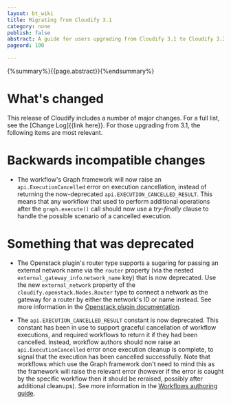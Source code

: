 ```yaml
---
layout: bt_wiki
title: Migrating from Cloudify 3.1
category: none
publish: false
abstract: A guide for users upgrading from Cloudify 3.1 to Cloudify 3.2
pageord: 100

---
```

{%summary%}{{page.abstract}}{%endsummary%}

# What's changed

This release of Cloudify includes a number of major changes. For a full list, see the [Change Log]{{link here}}.
For those upgrading from 3.1, the following items are most relevant. 

# Backwards incompatible changes

* The workflow's Graph framework will now raise an `api.ExecutionCancelled` error on execution cancellation, instead of returning the now-deprecated `api.EXECUTION_CANCELLED_RESULT`. This means that any workflow that used to perform additional operations after the `graph.execute()` call should now use a *try-finally* clause to handle the possible scenario of a cancelled execution.


# Something that was deprecated

* The Openstack plugin's router type supports a sugaring for passing an external network name via the `router` property (via the nested `external_gateway_info`.`network_name` key) that is now deprecated. Use the new `external_network` property of the `cloudify.openstack.Nodes.Router` type to connect a network as the gateway for a router by either the network's ID or name instead. See more information in the [Openstack plugin documentation](plugin-openstack.html).

* The `api.EXECUTION_CANCELLED_RESULT` constant is now deprecated. This constant has been in use to support graceful cancellation of workflow executions, and required workflows to return it if they had been cancelled. Instead, workflow authors should now raise an `api.ExecutionCancelled` error once execution cleanup is complete, to signal that the execution has been cancelled successfully. Note that workflows which use the Graph framework don't need to mind this as the framework will raise the relevant error (however if the error is caught by the specific workflow then it should be reraised, possibly after additional cleanups). See more information in the [Workflows authoring guide](guide-authoring-workflows.html).